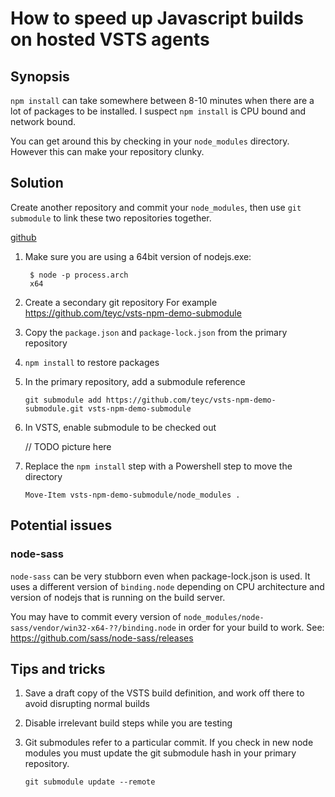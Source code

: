 # How to speed up Javascript builds on hosted VSTS agents

## Synopsis

`npm install` can take somewhere between 8-10 minutes when there are a lot 
of packages to be installed. I suspect `npm install` is CPU bound and network bound.

You can get around this by checking in your `node_modules` directory. However
this can make your repository clunky.

## Solution

Create another repository and commit your `node_modules`, then use `git submodule`
to link these two repositories together.

 [github](https://github.com/teyc/vsts-npm-demo-submodule)

1. Make sure you are using a 64bit version of nodejs.exe:

        $ node -p process.arch
        x64

2. Create a secondary git repository For example https://github.com/teyc/vsts-npm-demo-submodule

3. Copy the `package.json` and `package-lock.json` from the primary repository

4. `npm install` to restore packages

5. In the primary repository, add a submodule reference

       git submodule add https://github.com/teyc/vsts-npm-demo-submodule.git vsts-npm-demo-submodule

6. In VSTS, enable submodule to be checked out

   // TODO picture here

7. Replace the `npm install` step with a Powershell step to move the directory

       Move-Item vsts-npm-demo-submodule/node_modules .
       
## Potential issues

### node-sass

`node-sass` can be very stubborn even when package-lock.json is used. It uses a different
version of `binding.node` depending on CPU architecture and version of nodejs that is running
on the build server. 

You may have to commit every version of `node_modules/node-sass/vendor/win32-x64-??/binding.node` in order for your build
to work. See: https://github.com/sass/node-sass/releases

## Tips and tricks

1. Save a draft copy of the VSTS build definition, and work off there to avoid
   disrupting normal builds

2. Disable irrelevant build steps while you are testing

3. Git submodules refer to a particular commit. If you check in new node modules
   you must update the git submodule hash in your primary repository.

       git submodule update --remote



